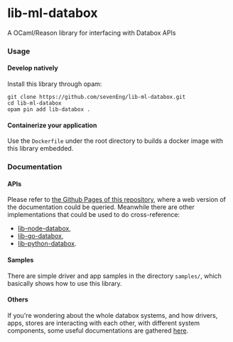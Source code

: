 # lib-ml-databox
A OCaml/Reason library for interfacing with Databox APIs

### Usage

#### Develop natively
Install this library through opam:
```
git clone https://github.com/sevenEng/lib-ml-databox.git
cd lib-ml-databox
opam pin add lib-databox .
```

#### Containerize your application
Use the `Dockerfile`
under the root directory to builds a docker image with this library embedded.

### Documentation
#### APIs
Please refer to [the Github Pages of this repository](https://seveneng.github.io/lib-ml-databox/),
where a web version of the documentation could be queried.
Meanwhile there are other implementations that could be used to do cross-reference:
+ [lib-node-databox](https://github.com/me-box/lib-node-databox),
+ [lib-go-databox](https://github.com/me-box/lib-go-databox),
+ [lib-python-databox](https://github.com/me-box/lib-python-databox).

#### Samples
There are simple driver and app samples in the directory `samples/`, which basically shows how to use this library.

#### Others
If you're wondering about the whole databox systems, and how drivers, apps, stores are interacting with each other,
with different system components, some useful documentations are gathered [here](https://github.com/me-box/documents).
